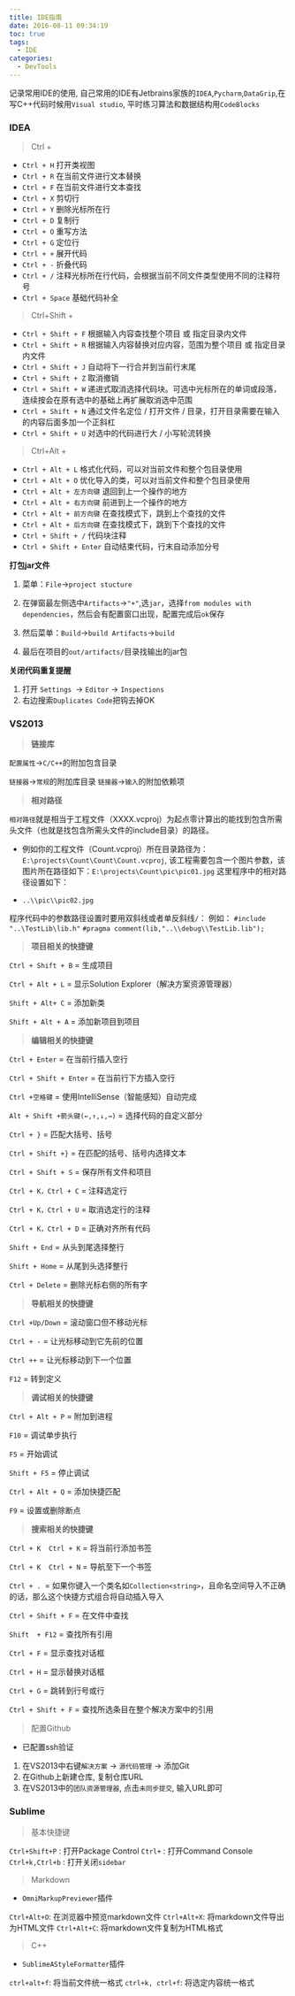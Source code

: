 ```yaml
---
title: IDE指南
date: 2016-08-11 09:34:19
toc: true
tags:
  - IDE
categories:
  - DevTools 
---
```

记录常用IDE的使用, 自己常用的IDE有Jetbrains家族的`IDEA`,`Pycharm`,`DataGrip`,在写C++代码时候用`Visual studio`, 平时练习算法和数据结构用`CodeBlocks`
<!--more-->

### **IDEA**

> Ctrl + 

- `Ctrl + H` 打开类视图
- `Ctrl + R` 在当前文件进行文本替换
- `Ctrl + F` 在当前文件进行文本查找
- `Ctrl + X` 剪切行
- `Ctrl + Y` 删除光标所在行 
- `Ctrl + D` 复制行
- `Ctrl + O` 重写方法
- `Ctrl + G` 定位行
- `Ctrl + +` 展开代码
- `Ctrl + -` 折叠代码
- `Ctrl + /` 注释光标所在行代码，会根据当前不同文件类型使用不同的注释符号 
- `Ctrl + Space` 基础代码补全

> Ctrl+Shift +

- `Ctrl + Shift + F` 根据输入内容查找整个项目 或 指定目录内文件 
- `Ctrl + Shift + R` 根据输入内容替换对应内容，范围为整个项目 或 指定目录内文件 
- `Ctrl + Shift + J` 自动将下一行合并到当前行末尾 
- `Ctrl + Shift + Z` 取消撤销 
- `Ctrl + Shift + W` 递进式取消选择代码块。可选中光标所在的单词或段落，连续按会在原有选中的基础上再扩展取消选中范围
- `Ctrl + Shift + N` 通过文件名定位 / 打开文件 / 目录，打开目录需要在输入的内容后面多加一个正斜杠 
- `Ctrl + Shift + U` 对选中的代码进行大 / 小写轮流转换 

> Ctrl+Alt +

- `Ctrl + Alt + L` 格式化代码，可以对当前文件和整个包目录使用 
- `Ctrl + Alt + O` 优化导入的类，可以对当前文件和整个包目录使用
- `Ctrl + Alt + 左方向键`  退回到上一个操作的地方 
- `Ctrl + Alt + 右方向键`  前进到上一个操作的地方 
- `Ctrl + Alt + 前方向键`  在查找模式下，跳到上个查找的文件
- `Ctrl + Alt + 后方向键`  在查找模式下，跳到下个查找的文件
- `Ctrl + Shift + /` 代码块注释
- `Ctrl + Shift + Enter` 自动结束代码，行末自动添加分号


**打包jar文件**

1. 菜单：`File`->`project stucture`

2. 在弹窗最左侧选中`Artifacts`->`"+"`,选`jar`，选择`from modules with dependencies`，然后会有配置窗口出现，配置完成后`ok`保存

3. 然后菜单：`Build`->`build Artifacts`->`build`

4. 最后在项目的`out/artifacts/`目录找输出的jar包

**关闭代码重复提醒**

1. 打开 `Settings `-> `Editor` -> `Inspections`
2. 右边搜索`Duplicates Code`把钩去掉OK

### **VS2013**

> **链接库**

`配置属性`->`C/C++`的附加包含目录

`链接器`->`常规`的附加库目录
`链接器`->`输入`的附加依赖项


> **相对路径**

`相对路径`就是相当于工程文件（XXXX.vcproj）为起点零计算出的能找到包含所需头文件（也就是找包含所需头文件的include目录）的路径。
- 例如你的工程文件（Count.vcproj）所在目录路径为：`E:\projects\Count\Count\Count.vcproj`, 该工程需要包含一个图片参数，该图片所在路径如下：`E:\projects\Count\pic\pic01.jpg`
这里程序中的相对路径设置如下：

- `..\\pic\\pic02.jpg`

程序代码中的参数路径设置时要用双斜线或者单反斜线`/`：
例如：
`#include "..\TestLib\lib.h"`
`#pragma comment(lib,"..\\debug\\TestLib.lib");`

> **项目相关的快捷键**

`Ctrl + Shift + B` = 生成项目

`Ctrl + Alt + L` = 显示Solution Explorer（解决方案资源管理器）

`Shift + Alt+ C` = 添加新类

`Shift + Alt + A` = 添加新项目到项目

> **编辑相关的快捷键**

`Ctrl + Enter` = 在当前行插入空行

`Ctrl + Shift + Enter` = 在当前行下方插入空行

`Ctrl +空格键` = 使用IntelliSense（智能感知）自动完成

`Alt + Shift +箭头键(←,↑,↓,→)` = 选择代码的自定义部分

`Ctrl + }` = 匹配大括号、括号

`Ctrl + Shift +}` = 在匹配的括号、括号内选择文本

`Ctrl + Shift + S` = 保存所有文件和项目

`Ctrl + K，Ctrl + C` = 注释选定行

`Ctrl + K，Ctrl + U` = 取消选定行的注释

`Ctrl + K，Ctrl + D` = 正确对齐所有代码

`Shift + End` = 从头到尾选择整行

`Shift + Home` = 从尾到头选择整行

`Ctrl + Delete` = 删除光标右侧的所有字

> **导航相关的快捷键**

`Ctrl +Up/Down` = 滚动窗口但不移动光标

`Ctrl + -` = 让光标移动到它先前的位置

`Ctrl ++` = 让光标移动到下一个位置

`F12` = 转到定义

> **调试相关的快捷键**

`Ctrl + Alt + P` = 附加到进程

`F10` = 调试单步执行

`F5` = 开始调试

`Shift + F5` = 停止调试

`Ctrl + Alt + Q` = 添加快捷匹配

`F9` = 设置或删除断点

> **搜索相关的快捷键**

`Ctrl + K  Ctrl + K` = 将当前行添加书签

`Ctrl + K  Ctrl + N` = 导航至下一个书签

`Ctrl + . `= 如果你键入一个类名如`Collection<string>`，且命名空间导入不正确的话，那么这个快捷方式组合将自动插入导入

`Ctrl + Shift + F` = 在文件中查找

`Shift  + F12` = 查找所有引用

`Ctrl + F` = 显示查找对话框

`Ctrl + H` = 显示替换对话框

`Ctrl + G` = 跳转到行号或行

`Ctrl + Shift + F` = 查找所选条目在整个解决方案中的引用

> 配置Github

- 已配置ssh验证

1. 在VS2013中右键`解决方案` -> `源代码管理` -> 添加Git
2. 在Github上新建仓库, 复制仓库URL
3. 在VS2013中的`团队资源管理器`, 点击`未同步提交`, 输入URL即可

### **Sublime**

> 基本快捷键

`Ctrl+Shift+P` : 打开Package Control
`Ctrl+` : 打开Command Console
`Ctrl+k,Ctrl+b` : 打开关闭`sidebar`
> Markdown

- `OmniMarkupPreviewer`插件

`Ctrl+Alt+O`: 在浏览器中预览markdown文件
`Ctrl+Alt+X`: 将markdown文件导出为HTML文件
`Ctrl+Alt+C`: 将markdown文件复制为HTML格式

> C++

- `SublimeAStyleFormatter`插件

`ctrl+alt+f`: 将当前文件统一格式
`ctrl+k, ctrl+f`: 将选定内容统一格式




